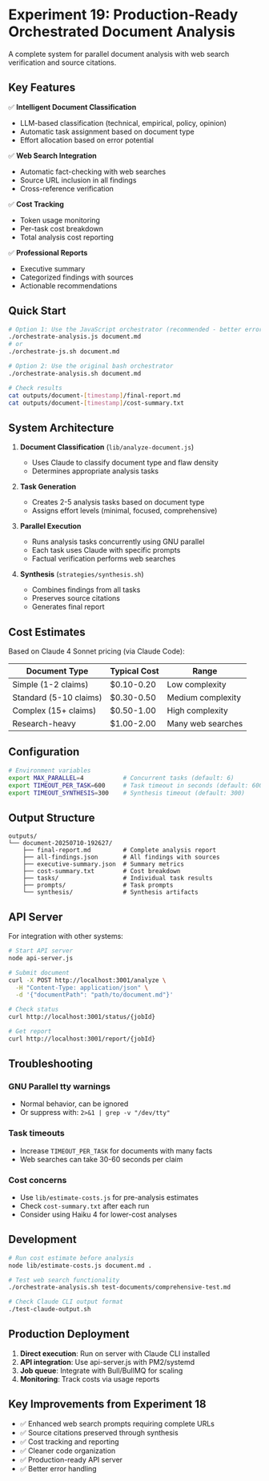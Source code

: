 # Experiment 19: Production-Ready Orchestrated Document Analysis

A complete system for parallel document analysis with web search verification and source citations.

## Key Features

✅ **Intelligent Document Classification**
- LLM-based classification (technical, empirical, policy, opinion)
- Automatic task assignment based on document type
- Effort allocation based on error potential

✅ **Web Search Integration**
- Automatic fact-checking with web searches
- Source URL inclusion in all findings
- Cross-reference verification

✅ **Cost Tracking**
- Token usage monitoring
- Per-task cost breakdown
- Total analysis cost reporting

✅ **Professional Reports**
- Executive summary
- Categorized findings with sources
- Actionable recommendations

## Quick Start

```bash
# Option 1: Use the JavaScript orchestrator (recommended - better error handling)
./orchestrate-analysis.js document.md
# or
./orchestrate-js.sh document.md

# Option 2: Use the original bash orchestrator
./orchestrate-analysis.sh document.md

# Check results
cat outputs/document-[timestamp]/final-report.md
cat outputs/document-[timestamp]/cost-summary.txt
```

## System Architecture

1. **Document Classification** (`lib/analyze-document.js`)
   - Uses Claude to classify document type and flaw density
   - Determines appropriate analysis tasks

2. **Task Generation** 
   - Creates 2-5 analysis tasks based on document type
   - Assigns effort levels (minimal, focused, comprehensive)

3. **Parallel Execution**
   - Runs analysis tasks concurrently using GNU parallel
   - Each task uses Claude with specific prompts
   - Factual verification performs web searches

4. **Synthesis** (`strategies/synthesis.sh`)
   - Combines findings from all tasks
   - Preserves source citations
   - Generates final report

## Cost Estimates

Based on Claude 4 Sonnet pricing (via Claude Code):

| Document Type | Typical Cost | Range |
|--------------|--------------|-------|
| Simple (1-2 claims) | $0.10-0.20 | Low complexity |
| Standard (5-10 claims) | $0.30-0.50 | Medium complexity |
| Complex (15+ claims) | $0.50-1.00 | High complexity |
| Research-heavy | $1.00-2.00 | Many web searches |

## Configuration

```bash
# Environment variables
export MAX_PARALLEL=4           # Concurrent tasks (default: 6)
export TIMEOUT_PER_TASK=600     # Task timeout in seconds (default: 600)
export TIMEOUT_SYNTHESIS=300    # Synthesis timeout (default: 300)
```

## Output Structure

```
outputs/
└── document-20250710-192627/
    ├── final-report.md         # Complete analysis report
    ├── all-findings.json       # All findings with sources
    ├── executive-summary.json  # Summary metrics
    ├── cost-summary.txt        # Cost breakdown
    ├── tasks/                  # Individual task results
    ├── prompts/                # Task prompts
    └── synthesis/              # Synthesis artifacts
```

## API Server

For integration with other systems:

```bash
# Start API server
node api-server.js

# Submit document
curl -X POST http://localhost:3001/analyze \
  -H "Content-Type: application/json" \
  -d '{"documentPath": "path/to/document.md"}'

# Check status
curl http://localhost:3001/status/{jobId}

# Get report
curl http://localhost:3001/report/{jobId}
```

## Troubleshooting

### GNU Parallel tty warnings
- Normal behavior, can be ignored
- Or suppress with: `2>&1 | grep -v "/dev/tty"`

### Task timeouts
- Increase `TIMEOUT_PER_TASK` for documents with many facts
- Web searches can take 30-60 seconds per claim

### Cost concerns
- Use `lib/estimate-costs.js` for pre-analysis estimates
- Check `cost-summary.txt` after each run
- Consider using Haiku 4 for lower-cost analyses

## Development

```bash
# Run cost estimate before analysis
node lib/estimate-costs.js document.md .

# Test web search functionality
./orchestrate-analysis.sh test-documents/comprehensive-test.md

# Check Claude CLI output format
./test-claude-output.sh
```

## Production Deployment

1. **Direct execution**: Run on server with Claude CLI installed
2. **API integration**: Use api-server.js with PM2/systemd
3. **Job queue**: Integrate with Bull/BullMQ for scaling
4. **Monitoring**: Track costs via usage reports

## Key Improvements from Experiment 18

- ✅ Enhanced web search prompts requiring complete URLs
- ✅ Source citations preserved through synthesis
- ✅ Cost tracking and reporting
- ✅ Cleaner code organization
- ✅ Production-ready API server
- ✅ Better error handling